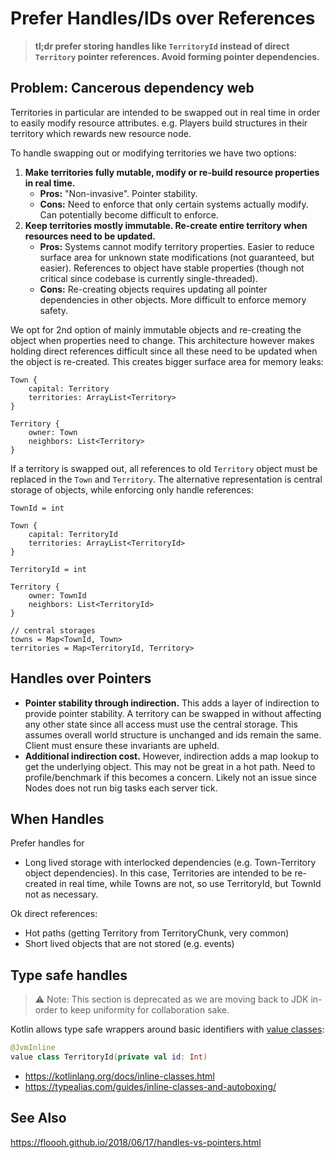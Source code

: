 # Prefer Handles/IDs over References

> **tl;dr prefer storing handles like `TerritoryId` instead of direct
> `Territory` pointer references. Avoid forming pointer dependencies.**

## Problem: Cancerous dependency web
Territories in particular are intended to be swapped out in real time
in order to easily modify resource attributes. e.g. Players build
structures in their territory which rewards new resource node.

To handle swapping out or modifying territories we have two options:
1.  **Make territories fully mutable, modify or re-build resource
    properties in real time.**
    - **Pros:** "Non-invasive". Pointer stability.
    - **Cons:** Need to enforce that only certain systems actually modify.
        Can potentially become difficult to enforce.
2.  **Keep territories mostly immutable. Re-create entire territory
    when resources need to be updated.**
    - **Pros:** Systems cannot modify territory properties.
        Easier to reduce surface area for unknown state modifications
        (not guaranteed, but easier). References to object have
        stable properties (though not critical since codebase is
        currently single-threaded).
    - **Cons:** Re-creating objects requires updating all pointer
        dependencies in other objects. More difficult to enforce
        memory safety.

We opt for 2nd option of mainly immutable objects and re-creating the
object when properties need to change. This architecture however makes
holding direct references difficult since all these need to be updated
when the object is re-created. This creates bigger surface area for
memory leaks:
```
Town {
    capital: Territory
    territories: ArrayList<Territory>
}

Territory {
    owner: Town
    neighbors: List<Territory>
}
```
If a territory is swapped out, all references to old `Territory` object
must be replaced in the `Town` and `Territory`. The alternative
representation is central storage of objects, while enforcing only
handle references:
```
TownId = int

Town {
    capital: TerritoryId
    territories: ArrayList<TerritoryId>
}

TerritoryId = int

Territory {
    owner: TownId
    neighbors: List<TerritoryId>
}

// central storages
towns = Map<TownId, Town>
territories = Map<TerritoryId, Territory>
```

## Handles over Pointers
-   **Pointer stability through indirection.** This adds a layer of 
    indirection to provide pointer stability. A territory can be
    swapped in without affecting any other state since all
    access must use the central storage. This assumes overall world
    structure is unchanged and ids remain the same. Client must
    ensure these invariants are upheld.
-   **Additional indirection cost.** However, indirection adds
    a map lookup to get the underlying object. This may not be
    great in a hot path. Need to profile/benchmark if this
    becomes a concern. Likely not an issue since Nodes does not
    run big tasks each server tick.


## When Handles
Prefer handles for
- Long lived storage with interlocked dependencies (e.g. Town-Territory
  object dependencies). In this case, Territories are intended to be
  re-created in real time, while Towns are not, so use TerritoryId,
  but TownId not as necessary.

Ok direct references:
- Hot paths (getting Territory from TerritoryChunk, very common)
- Short lived objects that are not stored (e.g. events)

## Type safe handles
> ⚠️ Note: This section is deprecated as we are moving back to JDK in-order to keep uniformity for collaboration sake.    

Kotlin allows type safe wrappers around basic identifiers with [value
classes](https://kotlinlang.org/docs/inline-classes.html):
```kotlin
@JvmInline
value class TerritoryId(private val id: Int)
```
- <https://kotlinlang.org/docs/inline-classes.html>
- <https://typealias.com/guides/inline-classes-and-autoboxing/>

## See Also
<https://floooh.github.io/2018/06/17/handles-vs-pointers.html>